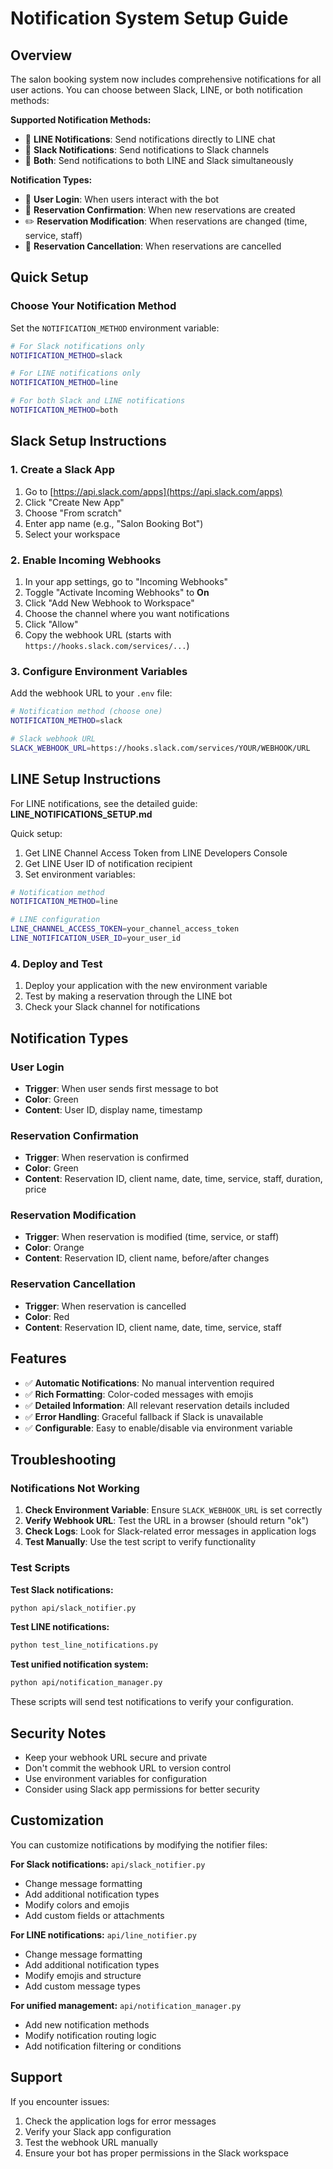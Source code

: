 # Notification System Setup Guide

## Overview

The salon booking system now includes comprehensive notifications for all user actions. You can choose between Slack, LINE, or both notification methods:

**Supported Notification Methods:**
- 📱 **LINE Notifications**: Send notifications directly to LINE chat
- 💬 **Slack Notifications**: Send notifications to Slack channels
- 🔄 **Both**: Send notifications to both LINE and Slack simultaneously

**Notification Types:**

- 🔐 **User Login**: When users interact with the bot
- 📅 **Reservation Confirmation**: When new reservations are created
- ✏️ **Reservation Modification**: When reservations are changed (time, service, staff)
- 🚫 **Reservation Cancellation**: When reservations are cancelled

## Quick Setup

### Choose Your Notification Method

Set the `NOTIFICATION_METHOD` environment variable:

```bash
# For Slack notifications only
NOTIFICATION_METHOD=slack

# For LINE notifications only  
NOTIFICATION_METHOD=line

# For both Slack and LINE notifications
NOTIFICATION_METHOD=both
```

## Slack Setup Instructions

### 1. Create a Slack App

1. Go to [https://api.slack.com/apps](https://api.slack.com/apps)
2. Click "Create New App"
3. Choose "From scratch"
4. Enter app name (e.g., "Salon Booking Bot")
5. Select your workspace

### 2. Enable Incoming Webhooks

1. In your app settings, go to "Incoming Webhooks"
2. Toggle "Activate Incoming Webhooks" to **On**
3. Click "Add New Webhook to Workspace"
4. Choose the channel where you want notifications
5. Click "Allow"
6. Copy the webhook URL (starts with `https://hooks.slack.com/services/...`)

### 3. Configure Environment Variables

Add the webhook URL to your `.env` file:

```bash
# Notification method (choose one)
NOTIFICATION_METHOD=slack

# Slack webhook URL
SLACK_WEBHOOK_URL=https://hooks.slack.com/services/YOUR/WEBHOOK/URL
```

## LINE Setup Instructions

For LINE notifications, see the detailed guide: **LINE_NOTIFICATIONS_SETUP.md**

Quick setup:
1. Get LINE Channel Access Token from LINE Developers Console
2. Get LINE User ID of notification recipient
3. Set environment variables:

```bash
# Notification method
NOTIFICATION_METHOD=line

# LINE configuration
LINE_CHANNEL_ACCESS_TOKEN=your_channel_access_token
LINE_NOTIFICATION_USER_ID=your_user_id
```

### 4. Deploy and Test

1. Deploy your application with the new environment variable
2. Test by making a reservation through the LINE bot
3. Check your Slack channel for notifications

## Notification Types

### User Login
- **Trigger**: When user sends first message to bot
- **Color**: Green
- **Content**: User ID, display name, timestamp

### Reservation Confirmation
- **Trigger**: When reservation is confirmed
- **Color**: Green
- **Content**: Reservation ID, client name, date, time, service, staff, duration, price

### Reservation Modification
- **Trigger**: When reservation is modified (time, service, or staff)
- **Color**: Orange
- **Content**: Reservation ID, client name, before/after changes

### Reservation Cancellation
- **Trigger**: When reservation is cancelled
- **Color**: Red
- **Content**: Reservation ID, client name, date, time, service, staff

## Features

- ✅ **Automatic Notifications**: No manual intervention required
- ✅ **Rich Formatting**: Color-coded messages with emojis
- ✅ **Detailed Information**: All relevant reservation details included
- ✅ **Error Handling**: Graceful fallback if Slack is unavailable
- ✅ **Configurable**: Easy to enable/disable via environment variable

## Troubleshooting

### Notifications Not Working

1. **Check Environment Variable**: Ensure `SLACK_WEBHOOK_URL` is set correctly
2. **Verify Webhook URL**: Test the URL in a browser (should return "ok")
3. **Check Logs**: Look for Slack-related error messages in application logs
4. **Test Manually**: Use the test script to verify functionality

### Test Scripts

**Test Slack notifications:**
```bash
python api/slack_notifier.py
```

**Test LINE notifications:**
```bash
python test_line_notifications.py
```

**Test unified notification system:**
```bash
python api/notification_manager.py
```

These scripts will send test notifications to verify your configuration.

## Security Notes

- Keep your webhook URL secure and private
- Don't commit the webhook URL to version control
- Use environment variables for configuration
- Consider using Slack app permissions for better security

## Customization

You can customize notifications by modifying the notifier files:

**For Slack notifications:** `api/slack_notifier.py`
- Change message formatting
- Add additional notification types
- Modify colors and emojis
- Add custom fields or attachments

**For LINE notifications:** `api/line_notifier.py`
- Change message formatting
- Add additional notification types
- Modify emojis and structure
- Add custom message types

**For unified management:** `api/notification_manager.py`
- Add new notification methods
- Modify notification routing logic
- Add notification filtering or conditions

## Support

If you encounter issues:

1. Check the application logs for error messages
2. Verify your Slack app configuration
3. Test the webhook URL manually
4. Ensure your bot has proper permissions in the Slack workspace
